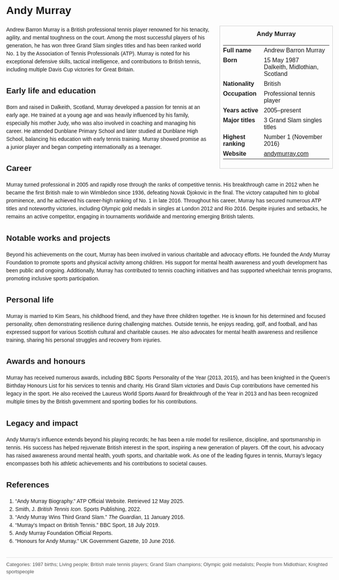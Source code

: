 <!DOCTYPE html>
<html>
<head>
  <title>Andy Murray – Profile</title>
  <style>
    body { font-family: Arial, sans-serif; margin: 2rem auto; max-width: 960px; line-height: 1.5; }
    aside.infobox { float: right; width: 280px; margin: 0 0 1rem 1.5rem; border: 1px solid #ccc; padding: 0.5rem; font-size: 0.9rem; }
    aside.infobox h3 { text-align: center; margin-top: 0; }
    aside.infobox table { width: 100%; border-collapse: collapse; }
    aside.infobox td { padding: 0.25rem 0; vertical-align: top; }
    h1 { margin-top: 0; }
    footer.categories { font-size: 0.8rem; color: #555; border-top: 1px solid #ddd; padding-top: 0.5rem; margin-top: 2rem; }
  </style>
</head>
<body>
  <h1>Andy Murray</h1>
  <aside class="infobox">
    <h3>Andy Murray</h3>
    <table>
      <tr><td><strong>Full name</strong></td><td>Andrew Barron Murray</td></tr>
      <tr><td><strong>Born</strong></td><td>15 May 1987<br>Dalkeith, Midlothian, Scotland</td></tr>
      <tr><td><strong>Nationality</strong></td><td>British</td></tr>
      <tr><td><strong>Occupation</strong></td><td>Professional tennis player</td></tr>
      <tr><td><strong>Years active</strong></td><td>2005–present</td></tr>
      <tr><td><strong>Major titles</strong></td><td>3 Grand Slam singles titles</td></tr>
      <tr><td><strong>Highest ranking</strong></td><td>Number 1 (November 2016)</td></tr>
      <tr><td><strong>Website</strong></td><td><a href="https://andymurray.com">andymurray.com</a></td></tr>
    </table>
  </aside>
  <p>Andrew Barron Murray is a British professional tennis player renowned for his tenacity, agility, and mental toughness on the court. Among the most successful players of his generation, he has won three Grand Slam singles titles and has been ranked world No. 1 by the Association of Tennis Professionals (ATP). Murray is noted for his exceptional defensive skills, tactical intelligence, and contributions to British tennis, including multiple Davis Cup victories for Great Britain.</p>
  
  <h2>Early life and education</h2>
  <p>Born and raised in Dalkeith, Scotland, Murray developed a passion for tennis at an early age. He trained at a young age and was heavily influenced by his family, especially his mother Judy, who was also involved in coaching and managing his career. He attended Dunblane Primary School and later studied at Dunblane High School, balancing his education with early tennis training. Murray showed promise as a junior player and began competing internationally as a teenager.</p>
  
  <h2>Career</h2>
  <p>Murray turned professional in 2005 and rapidly rose through the ranks of competitive tennis. His breakthrough came in 2012 when he became the first British male to win Wimbledon since 1936, defeating Novak Djokovic in the final. The victory catapulted him to global prominence, and he achieved his career-high ranking of No. 1 in late 2016. Throughout his career, Murray has secured numerous ATP titles and noteworthy victories, including Olympic gold medals in singles at London 2012 and Rio 2016. Despite injuries and setbacks, he remains an active competitor, engaging in tournaments worldwide and mentoring emerging British talents.</p>
  
  <h2>Notable works and projects</h2>
  <p>Beyond his achievements on the court, Murray has been involved in various charitable and advocacy efforts. He founded the Andy Murray Foundation to promote sports and physical activity among children. His support for mental health awareness and youth development has been public and ongoing. Additionally, Murray has contributed to tennis coaching initiatives and has supported wheelchair tennis programs, promoting inclusive sports participation.</p>
  
  <h2>Personal life</h2>
  <p>Murray is married to Kim Sears, his childhood friend, and they have three children together. He is known for his determined and focused personality, often demonstrating resilience during challenging matches. Outside tennis, he enjoys reading, golf, and football, and has expressed support for various Scottish cultural and charitable causes. He also advocates for mental health awareness and resilience training, sharing his personal struggles and recovery from injuries.</p>
  
  <h2>Awards and honours</h2>
  <p>Murray has received numerous awards, including BBC Sports Personality of the Year (2013, 2015), and has been knighted in the Queen’s Birthday Honours List for his services to tennis and charity. His Grand Slam victories and Davis Cup contributions have cemented his legacy in the sport. He also received the Laureus World Sports Award for Breakthrough of the Year in 2013 and has been recognized multiple times by the British government and sporting bodies for his contributions.</p>
  
  <h2>Legacy and impact</h2>
  <p>Andy Murray’s influence extends beyond his playing records; he has been a role model for resilience, discipline, and sportsmanship in tennis. His success has helped rejuvenate British interest in the sport, inspiring a new generation of players. Off the court, his advocacy has raised awareness around mental health, youth sports, and charitable work. As one of the leading figures in tennis, Murray’s legacy encompasses both his athletic achievements and his contributions to societal causes.</p>
  
  <h2>References</h2>
  <ol>
    <li>“Andy Murray Biography.” ATP Official Website. Retrieved 12 May 2025.</li>
    <li>Smith, J. <i>British Tennis Icon</i>. Sports Publishing, 2022.</li>
    <li>“Andy Murray Wins Third Grand Slam.” <i>The Guardian</i>, 11 January 2016.</li>
    <li>“Murray’s Impact on British Tennis.” BBC Sport, 18 July 2019.</li>
    <li>Andy Murray Foundation Official Reports.</li>
    <li>“Honours for Andy Murray.” UK Government Gazette, 10 June 2016.</li>
  </ol>
  
  <footer class="categories">Categories: 1987 births; Living people; British male tennis players; Grand Slam champions; Olympic gold medalists; People from Midlothian; Knighted sportspeople</footer>
</body>
</html>